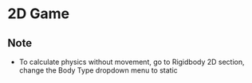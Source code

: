 # 2D Game

## Note
- To calculate physics without movement, go to Rigidbody 2D section, change the Body Type dropdown menu to static